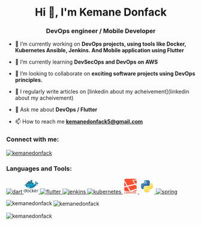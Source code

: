 <h1 align="center">Hi 👋, I'm Kemane Donfack</h1>
<h3 align="center">DevOps engineer / Mobile Developer</h3>



- 🔭 I’m currently working on **DevOps projects, using tools like Docker, Kubernetes Ansible, Jenkins. And Mobile application using Flutter**

- 🌱 I’m currently learning **DevSecOps and DevOps on AWS**

- 👯 I’m looking to collaborate on **exciting software projects using DevOps principles.**

- 📝 I regularly write articles on [linkedin about my acheivement](linkedin about my acheivement)

- 💬 Ask me about **DevOps / Flutter**

- 📫 How to reach me **kemanedonfack5@gmail.com**

<h3 align="left">Connect with me:</h3>
<p align="left">
<a href="https://linkedin.com/in/kemane-donfack" target="blank"><img align="center" src="https://raw.githubusercontent.com/rahuldkjain/github-profile-readme-generator/master/src/images/icons/Social/linked-in-alt.svg" alt="kemanedonfack" height="30" width="40" /></a>
</p>

<h3 align="left">Languages and Tools:</h3>
<p align="left"> <a href="https://dart.dev" target="_blank" rel="noreferrer"> <img src="https://www.vectorlogo.zone/logos/dartlang/dartlang-icon.svg" alt="dart" width="40" height="40"/> </a> <a href="https://www.docker.com/" target="_blank" rel="noreferrer"> <img src="https://raw.githubusercontent.com/devicons/devicon/master/icons/docker/docker-original-wordmark.svg" alt="docker" width="40" height="40"/> </a> <a href="https://flutter.dev" target="_blank" rel="noreferrer"> <img src="https://www.vectorlogo.zone/logos/flutterio/flutterio-icon.svg" alt="flutter" width="40" height="40"/> </a> <a href="https://www.jenkins.io" target="_blank" rel="noreferrer"> <img src="https://www.vectorlogo.zone/logos/jenkins/jenkins-icon.svg" alt="jenkins" width="40" height="40"/> </a> <a href="https://kubernetes.io" target="_blank" rel="noreferrer"> <img src="https://www.vectorlogo.zone/logos/kubernetes/kubernetes-icon.svg" alt="kubernetes" width="40" height="40"/> </a> <a href="https://laravel.com/" target="_blank" rel="noreferrer"> <img src="https://raw.githubusercontent.com/devicons/devicon/master/icons/laravel/laravel-plain-wordmark.svg" alt="laravel" width="40" height="40"/> </a> <a href="https://www.python.org" target="_blank" rel="noreferrer"> <img src="https://raw.githubusercontent.com/devicons/devicon/master/icons/python/python-original.svg" alt="python" width="40" height="40"/> </a> <a href="https://spring.io/" target="_blank" rel="noreferrer"> <img src="https://www.vectorlogo.zone/logos/springio/springio-icon.svg" alt="spring" width="40" height="40"/> </a> </p>

<p><img align="left" src="https://github-readme-stats.vercel.app/api/top-langs?username=kemanedonfack&show_icons=true&locale=en&layout=compact" alt="kemanedonfack" /></p>

<p>&nbsp;<img align="center" src="https://github-readme-stats.vercel.app/api?username=kemanedonfack&show_icons=true&locale=en" alt="kemanedonfack" /></p>

<p><img align="center" src="https://github-readme-streak-stats.herokuapp.com/?user=kemanedonfack&" alt="kemanedonfack" /></p>
